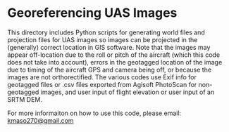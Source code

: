 # Georeferencing UAS Images
This directory includes Python scripts for generating world files and projection files for UAS images so images can be projected in the (generally) correct location in GIS software. Note that the images may appear off-location due to the roll or pitch of the aircraft (which this code does not take into account), errors in the geotagged location of the image due to timing of the aircraft GPS and camera being off, or because the images are not orthorectified. The various codes use Exif info for geotagged files or .csv files exported from Agisoft PhotoScan for non-geotagged images, and user input of flight elevation or user input of an SRTM DEM. 

For more informaiton on how to use this code, please email: kmaso270@gmail.com


